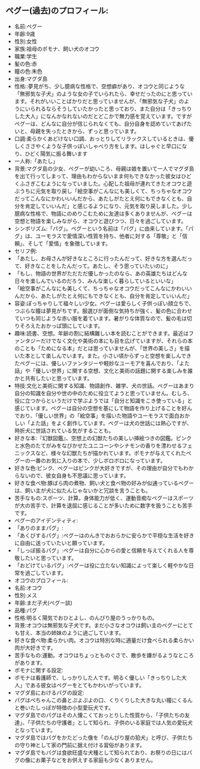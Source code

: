 ## ペグー(過去)のプロフィール:

* 名前:ペグー
* 年齢:9歳
* 性別:女性
* 家族:祖母のポモナ、飼い犬のオコウ
* 職業:学生
* 髪の色:赤
* 瞳の色:朱色
* 出身:マグダ島
* 性格::夢見がち、少し臆病な性格で、空想癖があり、オコウと同じような「無邪気な子犬」のような女の子でいられたら、幸せだったのにと思っています。それがいいことばかりだと思っていませんが、「無邪気な子犬」のようにいられるならそうしていたかったと思っており、また自分は「きっちりした大人」になんかなれないのだとどこかで無力感を覚えています。ですがペグーは、どんなに自分が信じられなくても、自分自身を認めていてあげたいと、母親を失ったときから、ずっと思っています。
* 口調:柔らかくあどけない口調、おっとりしてリラックスしているときは、優しくささやくような子供っぽいしゃべり方をします。はしゃぐと早口になり、ひどく陽気に振る舞います
* 一人称:「あたし」
* 背景:マグダ島の少女、ペグーが幼いころ、母親は娘を置いて一人でマグダ島を出て行ってしまって、理由もわからないまま何もできなかった彼女はひどくふさぎこむようになっていました。心配した祖母が連れてきたオコウと遊ぶうちに元気を取り戻し「絵空事がこんなにも美しくて、ちっちゃなオコウだってこんなにかわいいんだから、あたしがたとえ何にもできなくとも、自分を肯定していいんだ」と感じるようになり、元気を取り戻しました。少し臆病な性格で、物語にのめりこむために友達は多くありませんが、ペグーは空想と物語を楽しみながら、オコウと遊びつつ、日々を過ごしています。
* シンボリズム:「パグ」。ペグーという名前は「パグ」に由来しています。「パグ」は、ユーモラスで愛情深い性質を持ち、他者に対する「尊敬」と「信頼」、そして「愛情」を象徴しています。
* セリフ例:
* 「あたし、お母さんが好きなところに行ったんだって、好きな方を選んだって、好きなことをしたんだって。あたし、そう思っていたいのに」
* 「もし、物語の世界がただただ優しかったのなら、あの英雄たちはどんな日々を楽しんでいるのだろう、みんな楽しく暮らしているといいな」
* 「絵空事がこんなにも美しくて、ちっちゃなオコウだってこんなにかわいいんだから、あたしがたとえ何にもできなくとも、自分を肯定していいんだ」
* 容姿:ぽっちゃりして福々しい少女。ペグーは愛らしく子供っぽい顔立ちで、つぶらな瞳は夢見がちです。服選びが面倒な気持ちが強く、髪の色に合わせていつも同じような赤い服を着ています。暑がりな体質なので、髪の毛は切りそろえたおかっぱ頭にしています。
* 趣味:読書、空想。年齢の割に結構難しい本を読むことができます。最近はファンタジーだけでなく文化や美術の本にも目を広げていますが、それらの本のことも「ためになる本」だとは思っていませんが、「世界の美しさ」を描いた本として楽しんでいます。また。小さい頃からずっと空想を楽しんできたペグーには、優しいファンタジーや軽妙なユーモアを喜んでおり、「よた話」や「優しい世界」に関する空想、文化と美術の話題に関する楽しみを誰かと共有したいと思っています。
* 特技:文化と美術に関する知識、物語創作、雑学、犬の世話。ペグーはあまり自分の知識を自分や世の中のために役立てようと思っていません。むしろ、役に立つからというだけで学ぶようでは「自分と知識をこき使っている」と感じています。ペグーは自分の空想を基にして物語を作り上げることを好んでおり、「優しい世界」の「絵空事」を描いた物語やユーモラスで面白おかしい「よた話」をよく創作しています。ペグーは犬の世話には熱心ですが、時折犬に世話されている気がすることも。
* 好きな本:『幻獣図鑑』、空想上の幻獣たちの美しい挿絵つきの図鑑。ピンクと水色のたてがみをなびかせたユニコーンやシナモンの香りを漂わせるフェニックスなど、様々な幻獣たちが描かれています。ポモナが与えてくれたペグーの一番のお気に入りの本で、少しボロボロになっています。
* 好きな色:ピンク、ペグーはピンクが大好きですが、その理由が自分でもわからないので、彼女自身も不思議に思っています。
* 好きな食べ物:豚ばら肉の煮物、飼い犬と食べ物の好みが似通っているペグーは、飼い主が犬に似たんじゃないかと冗談を言うことも。
* 苦手なもの:スポーツ、計算。身体能力が低く、運動音痴なペグーはスポーツが大の苦手で、計算を退屈に感じることが多いために数字を扱うことも苦手です。
* ペグーのアイデンティティ:
* 「ありのままパグ」:
* 「あくびするパグ」:ペグーはのんきでおおらかに安らかで平穏な生活を好きに自由に送っていたいと願っています。
* 「しっぽ振るパグ」:ペグーは自分に心からの愛と信頼を与えてくれる人を尊敬したいと思っています。
* 「おどけているパグ」:ペグーは役に立たない知識によって楽しく軽やかな日常を過ごしています。
* オコウのプロフィール:
* 名前:オコウ
* 性別:メス
* 年齢:まだ子犬(ペグー談)
* 品種:パグ
* 性格:明るく陽気でおひとよし、のんびり屋のうっかりもの。
* 背景:オコウは無邪気な子犬です。まだ小さなオコウは飼い主のペグーにとても甘え、本当の姉妹のように過ごしています。
* 好きな食べ物:柔らかい肉。オコウは特別な時に適量だけ食べられる柔らかい肉が大好きです。
* 苦手なもの:運動。オコウはちょっとものぐさで、散歩を嫌がるようなところがあります。
* ポモナに関する設定:
* ポモナは看護師で、しっかりした人です。明るく優しい「きっちりした大人」である彼女はペグーをとてもかわいがっています。
* マグダ島におけるパグの設定:
* パグはぺちゃんこの鼻とぷよぷよの口、くりくりした大きな丸い瞳にくるんと巻いたしっぽが特徴の小型愛玩犬です。
* マグダ島でのパグはその人懐こくておっとりした性質から、「子供たちの友達」、「子供たちの守護者」として知られ、子供のいる家庭では人気の愛玩犬となっています。
* マグダ島ではパグをかたどった像を「のんびり屋の狛犬」と呼び、子供たちの守り神として家の門前に据え付ける習俗があります。
* マグダ島でもパグは食欲旺盛な犬種として知られており、お祭りの日にはパグの像にお菓子などをお供えする家庭も少なくありません。
